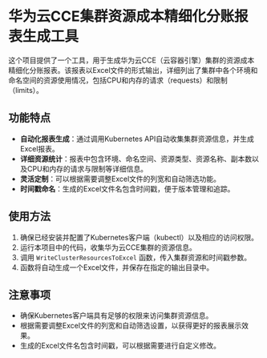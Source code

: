 # 华为云CCE集群资源成本精细化分账报表生成工具

这个项目提供了一个工具，用于生成华为云CCE（云容器引擎）集群的资源成本精细化分账报表。该报表以Excel文件的形式输出，详细列出了集群中各个环境和命名空间的资源使用情况，包括CPU和内存的请求（requests）和限制（limits）。

## 功能特点

- **自动化报表生成**：通过调用Kubernetes API自动收集集群资源信息，并生成Excel报表。
- **详细资源统计**：报表中包含环境、命名空间、资源类型、资源名称、副本数以及CPU和内存的请求与限制等详细信息。
- **灵活定制**：可以根据需要调整Excel文件的列宽和自动筛选功能。
- **时间戳命名**：生成的Excel文件名包含时间戳，便于版本管理和追踪。

## 使用方法

1. 确保已经安装并配置了Kubernetes客户端（kubectl）以及相应的访问权限。
2. 运行本项目中的代码，收集华为云CCE集群的资源信息。
3. 调用 `WriteClusterResourcesToExcel` 函数，传入集群资源和时间戳参数。
4. 函数将自动生成一个Excel文件，并保存在指定的输出目录中。

## 注意事项

- 确保Kubernetes客户端具有足够的权限来访问集群资源信息。
- 根据需要调整Excel文件的列宽和自动筛选设置，以获得更好的报表展示效果。
- 生成的Excel文件名包含时间戳，可以根据需要进行自定义修改。